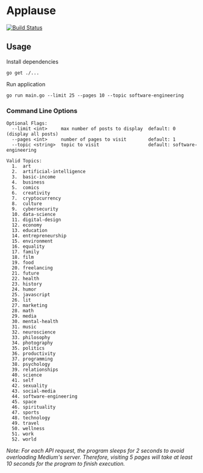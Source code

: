 # Applause

[![Build Status](https://travis-ci.org/richardpanda/applause.svg?branch=master)](https://travis-ci.org/richardpanda/applause)

## Usage

Install dependencies
```
go get ./...
```

Run application
```
go run main.go --limit 25 --pages 10 --topic software-engineering
```

### Command Line Options
```
Optional Flags:
  --limit <int>     max number of posts to display  default: 0 (display all posts)
  --pages <int>     number of pages to visit        default: 1
  --topic <string>  topic to visit                  default: software-engineering
  
Valid Topics:
  1.  art
  2.  artificial-intelligence
  3.  basic-income
  4.  business
  5.  comics
  6.  creativity
  7.  cryptocurrency
  8.  culture
  9.  cybersecurity
  10. data-science
  11. digital-design
  12. economy
  13. education
  14. entrepreneurship
  15. environment
  16. equality
  17. family
  18. film
  19. food
  20. freelancing
  21. future
  22. health
  23. history
  24. humor
  25. javascript
  26. lit
  27. marketing
  28. math
  29. media
  30. mental-health
  31. music
  32. neuroscience
  33. philosophy
  34. photography
  35. politics
  36. productivity
  37. programming
  38. psychology
  39. relationships
  40. science
  41. self
  42. sexuality
  43. social-media
  44. software-engineering
  45. space
  46. spirituality
  47. sports
  48. technology
  49. travel
  50. wellness
  51. work
  52. world
```
*Note: For each API request, the program sleeps for 2 seconds to avoid overloading Medium's server. Therefore, visiting 5 pages will take at least 10 seconds for the program to finish execution.*
